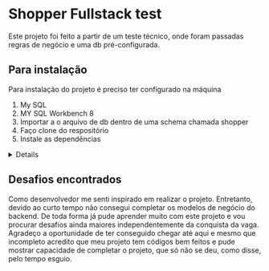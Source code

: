 # Shopper Fullstack test

Este projeto foi feito a partir de um teste técnico, onde foram passadas regras de negócio e uma db pré-configurada.

## Para instalação

Para instalação do projeto é preciso ter configurado na máquina

1. My SQL
2. MY SQL Workbench 8
3. Importar a o arquivo de db dentro de uma schema chamada shopper
4. Faço clone do respositório
5. Instale as dependências
<details>

#1. Package.json `npm init -y`

#2. Express mySQL e Nodemon `npm i express mysql nodemon`

#3. Atualize o package.json com `"type": "module"` e após dê o comando `node index.js`

#4. Atualizar o package.json para que a conexão se refaça automaticamente. Em scripts: `"start": "nodemon index.js"`

#5. Baixe o aplicativo postman para verificar a comunicação com a API

#6. Instalação React na pasta cliente execute `npx creat-react-app`

#7. Servidor de desenvolvimento `npm start`

#8. Instalação do React router DOM `npm i react-router-dom`

#9. Instalação do Axios `npm i axios` permite chamar api usando o react

#10. Instalação da lib cors `npm i cors`

#11. Instalação lib para leitura de arquivo .csv `npm i papaparse`

</details>

## Desafios encontrados

Como desenvolvedor me senti inspirado em realizar o projeto. Entretanto, devido ao curto tempo não consegui completar os modelos de negócio do backend. De toda forma já pude aprender muito com este projeto e vou procurar desafios ainda maiores independentemente da conquista da vaga. Agradeço a oportunidade de ter conseguido chegar até aqui e mesmo que incompleto acredito que meu projeto tem códigos bem feitos e pude mostrar capacidade de completar o projeto, que só não se deu, como disse, pelo tempo esguio.
